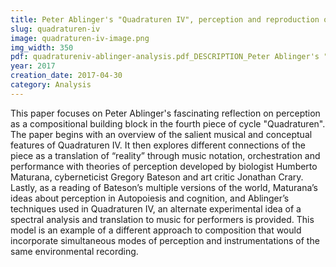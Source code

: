 ```yaml
---
title: Peter Ablinger's "Quadraturen IV", perception and reproduction of environmental sound through instrumental music
slug: quadraturen-iv
image: quadraturen-iv-image.png
img_width: 350
pdf: quadratureniv-ablinger-analysis.pdf_DESCRIPTION_Peter Ablinger's "Quadraturen IV", perception and reproduction of environmental sound through instrumental music
year: 2017
creation_date: 2017-04-30
category: Analysis
---
```


This paper focuses on Peter Ablinger's fascinating reflection on perception as a compositional building block in the fourth piece of cycle "Quadraturen". The paper begins with an overview of the salient musical and conceptual features of Quadraturen IV. It then explores different connections of the piece as a translation of “reality” through music notation, orchestration and performance with theories of perception developed by biologist Humberto Maturana, cyberneticist Gregory Bateson and art critic Jonathan Crary. Lastly, as a reading of Bateson’s multiple versions of the world, Maturana’s ideas about perception in Autopoiesis and cognition, and Ablinger’s techniques used in Quadraturen IV, an alternate experimental idea of a spectral analysis and translation to music for performers is provided. This model is an example of a different approach to composition that would incorporate simultaneous modes of perception and instrumentations of the same environmental recording. 
